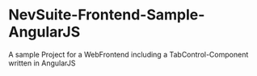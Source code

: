 # NevSuite-Frontend-Sample-AngularJS
A sample Project for a WebFrontend including a TabControl-Component written in AngularJS
